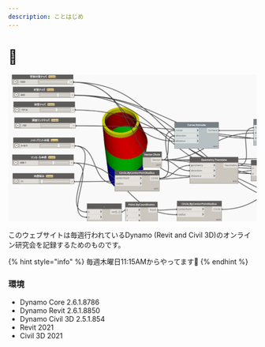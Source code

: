 ```yaml
---
description: ことはじめ
---
```


# 🚀



![&#x30DE;&#x30F3;&#x30DB;&#x30FC;&#x30EB;&#x306E;&#x3088;&#x3046;&#x3059;](.gitbook/assets/image%20%281%29%20%281%29%20%281%29%20%281%29%20%281%29.png)

このウェブサイトは毎週行われているDynamo \(Revit and Civil 3D\)のオンライン研究会を記録するためのものです。

{% hint style="info" %}
毎週木曜日11:15AMからやってます👊
{% endhint %}

### 環境

* Dynamo Core 2.6.1.8786
* Dynamo Revit 2.6.1.8850
* Dynamo Civil 3D 2.5.1.854
* Revit 2021
* Civil 3D 2021

